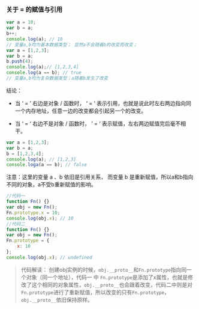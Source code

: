 ### 关于 = 的赋值与引用

```javascript
var a = 10;
var b = a;
b++;
console.log(a); // 10
// 变量a,b均为基本数据类型； 显然a不会随着b的改变而改变；
var a = [1,2,3];
var b = a;
b.push(4);
console.log(a);// [1,2,3,4]
console.log(a == b); // true
// 变量a,b均为复杂数据类型；a随着b发生了改变
```

结论： 

- 当 ‘ = ’ 右边是对象 / 函数时， ‘ = ’ 表示引用，也就是说此时左右两边指向同一个内存地址，任意一边的改变都会引起另一个的改变。

- 当 ‘ = ‘ 右边不是对象 / 函数时， ’ = ‘ 表示赋值，左右两边赋值完后毫不相干。

```javascript
var a = [1,2,3];
var b = a;
b = [1,2,3,4];
console.log(a); // [1,2,3]
console.loga(a == b); // false
```

注意：这里的变量 a 、b 依旧是引用关系， 而变量 b 是重新赋值，所以a和b指向不同的对象，a不受b重新赋值的影响。

```javascript
//代码一
function Fn() {}
var obj = new Fn(); 
Fn.prototype.x = 10;
console.log(obj.x); // 10
//代码二
function Fn() {}
var obj = new Fn();
Fn.prototype = {
    x: 10
};
console.log(obj.x); // undefined
```

> 代码解读： 创建obj实例的时候，`obj.__proto__`和`Fn.prototype`指向同一个对象（同一个地址），代码一 中 `Fn.prototype`是添加了x属性，也就是修改了这个相同的对象属性，`obj.__proto__`也会跟着改变，代码二中则是对`Fn.prototype`进行了重新赋值，所以改变的只有`Fn.prototype`，`obj.__proto__`依旧保持原样。

